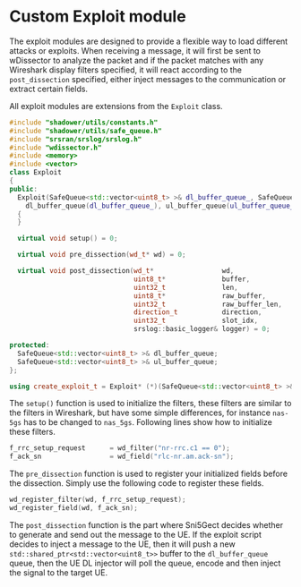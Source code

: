 # Custom Exploit module

The exploit modules are designed to provide a flexible way to load different attacks or exploits. When receiving a message, it will first be sent to wDissector to analyze the packet and if the packet matches with any Wireshark display filters specified, it will react according to the `post_dissection` specified, either inject messages to the communication or extract certain fields.

All exploit modules are extensions from the `Exploit` class.

```cpp
#include "shadower/utils/constants.h"
#include "shadower/utils/safe_queue.h"
#include "srsran/srslog/srslog.h"
#include "wdissector.h"
#include <memory>
#include <vector>
class Exploit
{
public:
  Exploit(SafeQueue<std::vector<uint8_t> >& dl_buffer_queue_, SafeQueue<std::vector<uint8_t> >& ul_buffer_queue_) :
    dl_buffer_queue(dl_buffer_queue_), ul_buffer_queue(ul_buffer_queue_)
  {
  }

  virtual void setup() = 0;

  virtual void pre_dissection(wd_t* wd) = 0;

  virtual void post_dissection(wd_t*                 wd,
                               uint8_t*              buffer,
                               uint32_t              len,
                               uint8_t*              raw_buffer,
                               uint32_t              raw_buffer_len,
                               direction_t           direction,
                               uint32_t              slot_idx,
                               srslog::basic_logger& logger) = 0;

protected:
  SafeQueue<std::vector<uint8_t> >& dl_buffer_queue;
  SafeQueue<std::vector<uint8_t> >& ul_buffer_queue;
};

using create_exploit_t = Exploit* (*)(SafeQueue<std::vector<uint8_t> >&, SafeQueue<std::vector<uint8_t> >&);
```

The `setup()` function is used to initialize the filters, these filters are similar to the filters in Wireshark, but have some simple differences, for instance `nas-5gs` has to be changed to `nas_5gs`. Following lines show how to initialize these filters.

```cpp
f_rrc_setup_request      = wd_filter("nr-rrc.c1 == 0");
f_ack_sn                 = wd_field("rlc-nr.am.ack-sn");
```

The `pre_dissection` function is used to register your initialized fields before the dissection. Simply use the following code to register these fields.

```cpp
wd_register_filter(wd, f_rrc_setup_request);
wd_register_field(wd, f_ack_sn);
```

The `post_dissection` function is the part where Sni5Gect decides whether to generate and send out the message to the UE. If the exploit script decides to inject a message to the UE, then it will push a new `std::shared_ptr<std::vector<uint8_t>>` buffer to the `dl_buffer_queue` queue, then the UE DL injector will poll the queue, encode and then inject the signal to the target UE.
